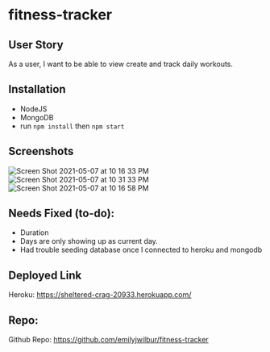 # fitness-tracker

## User Story
As a user, I want to be able to view create and track daily workouts.

## Installation
- NodeJS
- MongoDB
- run ```npm install``` then ```npm start```

## Screenshots

![Screen Shot 2021-05-07 at 10 16 33 PM](https://user-images.githubusercontent.com/79462454/117522736-08e90e80-af83-11eb-93e5-497378c48b73.png)
![Screen Shot 2021-05-07 at 10 31 33 PM](https://user-images.githubusercontent.com/79462454/117522931-09ce7000-af84-11eb-998a-5c5b88fd31ca.png)
![Screen Shot 2021-05-07 at 10 16 58 PM](https://user-images.githubusercontent.com/79462454/117522741-0c7c9580-af83-11eb-9720-913fa23474fe.png)

## Needs Fixed (to-do):
- Duration
- Days are only showing up as current day.
- Had trouble seeding database once I connected to heroku and mongodb



## Deployed Link
Heroku: https://sheltered-crag-20933.herokuapp.com/

## Repo:
Github Repo: https://github.com/emilyjwilbur/fitness-tracker



